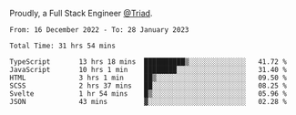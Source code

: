 Proudly, a Full Stack Engineer [@Triad](https://github.com/Triad-Behavioral-Health).
<!--START_SECTION:waka-->

```text
From: 16 December 2022 - To: 28 January 2023

Total Time: 31 hrs 54 mins

TypeScript       13 hrs 18 mins  ██████████▒░░░░░░░░░░░░░░   41.72 %
JavaScript       10 hrs 1 min    ████████░░░░░░░░░░░░░░░░░   31.40 %
HTML             3 hrs 1 min     ██▒░░░░░░░░░░░░░░░░░░░░░░   09.50 %
SCSS             2 hrs 37 mins   ██░░░░░░░░░░░░░░░░░░░░░░░   08.25 %
Svelte           1 hr 54 mins    █▒░░░░░░░░░░░░░░░░░░░░░░░   05.96 %
JSON             43 mins         ▓░░░░░░░░░░░░░░░░░░░░░░░░   02.28 %
```

<!--END_SECTION:waka-->
